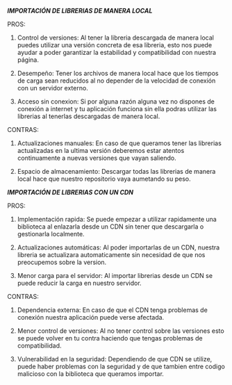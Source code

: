 ***IMPORTACIÓN DE LIBRERIAS DE MANERA LOCAL***

PROS:

1. Control de versiones: Al tener la libreria descargada de manera local puedes utilizar una versión concreta de esa libreria, esto nos puede ayudar a poder garantizar la estabilidad y compatibilidad con nuestra página.

2. Desempeño: Tener los archivos de manera local hace que los tiempos de carga sean reducidos al no depender de la velocidad de conexión con un servidor externo.

3. Acceso sin conexion: Si por alguna razón alguna vez no dispones de conexión a internet y tu aplicación funciona sin ella podras utilizar las librerias al tenerlas descargadas de manera local.

CONTRAS:

1. Actualizaciones manuales: En caso de que queramos tener las librerias actualizadas en la ultima versión deberemos estar atentos continuamente a nuevas versiones que vayan saliendo.

2. Espacio de almacenamiento: Descargar todas las librerias de manera local hace que nuestro repositorio vaya aumetando su peso.

***IMPORTACIÓN DE LIBRERIAS CON UN CDN***

PROS: 

1. Implementación rapida: Se puede empezar a utilizar rapidamente una biblioteca al enlazarla desde un CDN sin tener que descargarla o gestionarla localmente.

2. Actualizaciones automáticas: Al poder importarlas de un CDN, nuestra libreria se actualizara automaticamente sin necesidad de que nos preocupemos sobre la version.

3. Menor carga para el servidor: Al importar librerias desde un CDN se puede reducir la carga en nuestro servidor.

CONTRAS:

1. Dependencia externa: En caso de que el CDN tenga problemas de conexión nuestra aplicación puede verse afectada.
 
2. Menor control de versiones: Al no tener control sobre las versiones esto se puede volver en tu contra haciendo que tengas problemas de compatibilidad.

3. Vulnerabilidad en la seguridad: Dependiendo de que CDN se utilize, puede haber problemas con la seguridad y de que tambien entre codigo malicioso con la biblioteca que queramos importar.